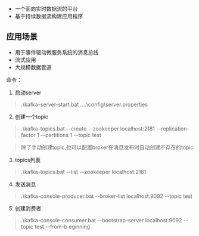 - 一个面向实时数据流的平台
- 基于持续数据流构建应用程序

## 应用场景
- 用于事件驱动微服务系统的消息总线
- 流式应用
- 大规模数据管道


命令：
1.  启动server
>  .\kafka-server-start.bat ..\..\config\server.properties

2. 创建一个topic
>  .\kafka-topics.bat --create --zookeeper localhost:2181 --replication-factor 1 --partitions 1 --topic test

> 除了手动创建topic,也可以配置broker在消息发布时自动创建不存在的topic

3. topics列表
> .\kafka-topics.bat --list --zookeeper localhost:2181

4. 发送消息
> .\kafka-console-producer.bat --broker-list localhost:9092 --topic test

5. 创建消费者
>  .\kafka-console-consumer.bat --bootstrap-server localhost:9092 --topic test --from-b
eginning




























